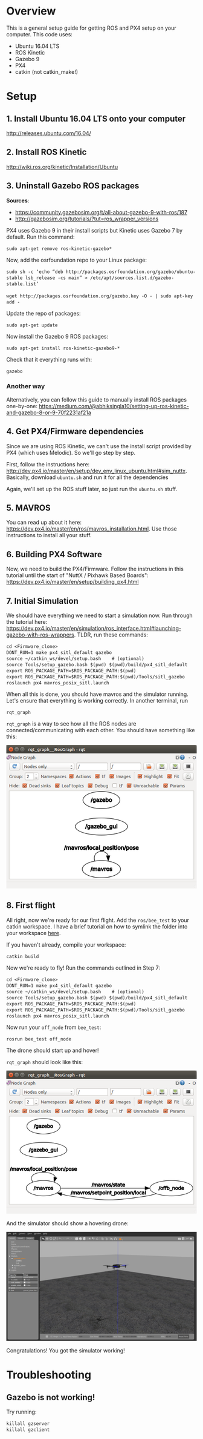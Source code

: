 # Overview

This is a general setup guide for getting ROS and PX4 setup on your computer. This code uses:

- Ubuntu 16.04 LTS
- ROS Kinetic
- Gazebo 9
- PX4
- catkin (not catkin_make!)

# Setup

## 1. Install Ubuntu 16.04 LTS onto your computer

http://releases.ubuntu.com/16.04/

## 2. Install ROS Kinetic

http://wiki.ros.org/kinetic/Installation/Ubuntu


## 3. Uninstall Gazebo ROS packages

**Sources**: 
- https://community.gazebosim.org/t/all-about-gazebo-9-with-ros/187
- http://gazebosim.org/tutorials/?tut=ros_wrapper_versions

PX4 uses Gazebo 9 in their install scripts but Kinetic uses Gazebo 7 by default. Run this command:

```
sudo apt-get remove ros-kinetic-gazebo*
```

Now, add the osrfoundation repo to your Linux package:

```
sudo sh -c ‘echo “deb http://packages.osrfoundation.org/gazebo/ubuntu-stable lsb_release -cs main” > /etc/apt/sources.list.d/gazebo-stable.list’

wget http://packages.osrfoundation.org/gazebo.key -O - | sudo apt-key add -
```

Update the repo of packages:

```
sudo apt-get update
```

Now install the Gazebo 9 ROS packages:

```
sudo apt-get install ros-kinetic-gazebo9-*
```

Check that it everything runs with:

```
gazebo
```

### Another way

Alternatively, you can follow this guide to manually install ROS packages one-by-one: https://medium.com/@abhiksingla10/setting-up-ros-kinetic-and-gazebo-8-or-9-70f2231af21a


## 4. Get PX4/Firmware dependencies

Since we are using ROS Kinetic, we can't use the install script provided by PX4 (which uses Melodic). So we'll go step by step.

First, follow the instructions here: http://dev.px4.io/master/en/setup/dev_env_linux_ubuntu.html#sim_nuttx. Basically, download `ubuntu.sh` and run it for all the dependencies

Again, we'll set up the ROS stuff later, so just run the `ubuntu.sh` stuff.

## 5. MAVROS

You can read up about it here: https://dev.px4.io/master/en/ros/mavros_installation.html. Use those instructions to install all your stuff.

## 6. Building PX4 Software

Now, we need to build the PX4/Firmware. Follow the instructions in this tutorial until the start of "NuttX / Pixhawk Based Boards": https://dev.px4.io/master/en/setup/building_px4.html

## 7. Initial Simulation

We should have everything we need to start a simulation now. Run through the tutorial here: https://dev.px4.io/master/en/simulation/ros_interface.html#launching-gazebo-with-ros-wrappers. TLDR, run these commands:

```
cd <Firmware_clone>
DONT_RUN=1 make px4_sitl_default gazebo
source ~/catkin_ws/devel/setup.bash    # (optional)
source Tools/setup_gazebo.bash $(pwd) $(pwd)/build/px4_sitl_default
export ROS_PACKAGE_PATH=$ROS_PACKAGE_PATH:$(pwd)
export ROS_PACKAGE_PATH=$ROS_PACKAGE_PATH:$(pwd)/Tools/sitl_gazebo
roslaunch px4 mavros_posix_sitl.launch
```

When all this is done, you should have mavros and the simulator running. Let's ensure that everything is working correctly. In another terminal, run

```
rqt_graph
```

`rqt_graph` is a way to see how all the ROS nodes are connected/communicating with each other. You should have something like this:

![rqt graph](imgs/rqt1.png)

## 8. First flight

All right, now we're ready for our first flight. Add the `ros/bee_test` to your catkin workspace. I have a brief tutorial on how to symlink the folder into your workspace [here](ros/README.md).

If you haven't already, compile your workspace:

```
catkin build
```

Now we're ready to fly! Run the commands outlined in Step 7:

```
cd <Firmware_clone>
DONT_RUN=1 make px4_sitl_default gazebo
source ~/catkin_ws/devel/setup.bash    # (optional)
source Tools/setup_gazebo.bash $(pwd) $(pwd)/build/px4_sitl_default
export ROS_PACKAGE_PATH=$ROS_PACKAGE_PATH:$(pwd)
export ROS_PACKAGE_PATH=$ROS_PACKAGE_PATH:$(pwd)/Tools/sitl_gazebo
roslaunch px4 mavros_posix_sitl.launch
```

Now run your `off_node` from `bee_test`:

```
rosrun bee_test off_node
```

The drone should start up and hover!

`rqt_graph` should look like this:

![rqt graph](imgs/rqt2.png)

And the simulator should show a hovering drone:

![flying drone](imgs/flying_drone.png)

Congratulations! You got the simulator working!

# Troubleshooting

## Gazebo is not working!

Try running:

```
killall gzserver
killall gzclient
```